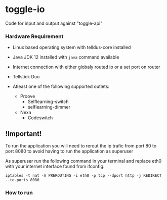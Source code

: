 # toggle-io
Code for input and output against "toggle-api"

### __Hardware Requirement__
- Linux based operating system with telldus-core installed

- Java JDK 12 installed with ```java``` command available

- Internet connection with either globaly routed ip or a set port on router

- Tellstick Duo

- Atleast one of the following supported outlets:

  - Proove
    - Selflearning-switch
    - selflearning-dimmer
  - Nexa
    - Codeswitch


## __!Important!__

To run the application you will need to rerout the ip trafic from port 80 to port 8080 to avoid having to run the application as superuser



As superuser run the following command in your terminal and replace eth0 with your internet interface found from ifconfig:
```
iptables -t nat -A PREROUTING -i eth0 -p tcp --dport http -j REDIRECT --to-ports 8080
```

### __How to run__

